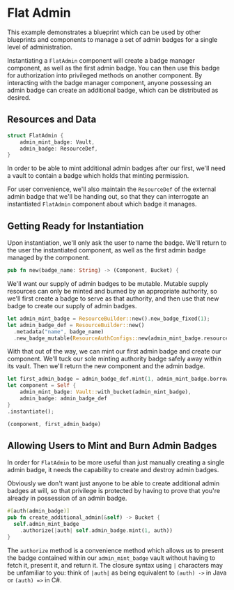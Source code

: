 # Flat Admin
This example demonstrates a blueprint which can be used by other blueprints and components to manage a set of admin badges for a single level of administration.

Instantiating a `FlatAdmin` component will create a badge manager component, as well as the first admin badge.  You can then use this badge for authorization into privileged methods on another component.  By interacting with the badge manager component, anyone possessing an admin badge can create an additional badge, which can be distributed as desired.

## Resources and Data
```rust
struct FlatAdmin {
    admin_mint_badge: Vault,
    admin_badge: ResourceDef,
}
```

In order to be able to mint additional admin badges after our first, we'll need a vault to contain a badge which holds that minting permission.

For user convenience, we'll also maintain the `ResourceDef` of the external admin badge that we'll be handing out, so that they can interrogate an instantiated `FlatAdmin` component about which badge it manages.

## Getting Ready for Instantiation
Upon instantiation, we'll only ask the user to name the badge.  We'll return to the user the instantiated component, as well as the first admin badge managed by the component.

```rust
pub fn new(badge_name: String) -> (Component, Bucket) {
```

We'll want our supply of admin badges to be mutable.  Mutable supply resources can only be minted and burned by an appropriate authority, so we'll first create a badge to serve as that authority, and then use that new badge to create our supply of admin badges.

```rust
let admin_mint_badge = ResourceBuilder::new().new_badge_fixed(1);
let admin_badge_def = ResourceBuilder::new()
  .metadata("name", badge_name)
  .new_badge_mutable(ResourceAuthConfigs::new(admin_mint_badge.resource_def()));
```

With that out of the way, we can mint our first admin badge and create our component.  We'll tuck our sole minting authority badge safely away within its vault.  Then we'll return the new component and the admin badge.

```rust
let first_admin_badge = admin_badge_def.mint(1, admin_mint_badge.borrow());
let component = Self {
    admin_mint_badge: Vault::with_bucket(admin_mint_badge),
    admin_badge: admin_badge_def
}
.instantiate();

(component, first_admin_badge)
```

## Allowing Users to Mint and Burn Admin Badges
In order for `FlatAdmin` to be more useful than just manually creating a single admin badge, it needs the capability to create and destroy admin badges.

Obviously we don't want just anyone to be able to create additional admin badges at will, so that privilege is protected by having to prove that you're already in possession of an admin badge.

```rust
#[auth(admin_badge)]
pub fn create_additional_admin(&self) -> Bucket {
  self.admin_mint_badge
    .authorize(|auth| self.admin_badge.mint(1, auth))
}
```

The `authorize` method is a convenience method which allows us to present the badge contained within our `admin_mint_badge` vault without having to fetch it, present it, and return it.  The closure syntax using `|` characters may be unfamiliar to you: think of `|auth|` as being equivalent to `(auth) ->` in Java or `(auth) =>` in C#.
